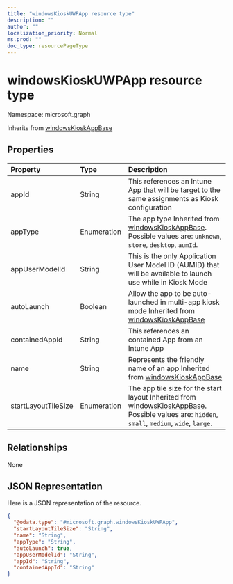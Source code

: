 ```yaml
---
title: "windowsKioskUWPApp resource type"
description: ""
author: ""
localization_priority: Normal
ms.prod: ""
doc_type: resourcePageType
---
```


# windowsKioskUWPApp resource type


Namespace: microsoft.graph




Inherits from [windowsKioskAppBase](../resources/windowskioskappbase.md)

## Properties
|Property|Type|Description|
|:---|:---|:---|
|appId|String|This references an Intune App that will be target to the same assignments as Kiosk configuration|
|appType|Enumeration|The app type Inherited from [windowsKioskAppBase](../resources/windowskioskappbase.md). Possible values are: `unknown`, `store`, `desktop`, `aumId`.|
|appUserModelId|String|This is the only Application User Model ID (AUMID) that will be available to launch use while in Kiosk Mode|
|autoLaunch|Boolean|Allow the app to be auto-launched in multi-app kiosk mode Inherited from [windowsKioskAppBase](../resources/windowskioskappbase.md)|
|containedAppId|String|This references an contained App from an Intune App|
|name|String|Represents the friendly name of an app Inherited from [windowsKioskAppBase](../resources/windowskioskappbase.md)|
|startLayoutTileSize|Enumeration|The app tile size for the start layout Inherited from [windowsKioskAppBase](../resources/windowskioskappbase.md). Possible values are: `hidden`, `small`, `medium`, `wide`, `large`.|

## Relationships
None

## JSON Representation
Here is a JSON representation of the resource.
<!-- {
  "blockType": "resource",
  "@odata.type": "microsoft.graph.windowsKioskUWPApp"
}
-->
``` json
{
  "@odata.type": "#microsoft.graph.windowsKioskUWPApp",
  "startLayoutTileSize": "String",
  "name": "String",
  "appType": "String",
  "autoLaunch": true,
  "appUserModelId": "String",
  "appId": "String",
  "containedAppId": "String"
}
```

